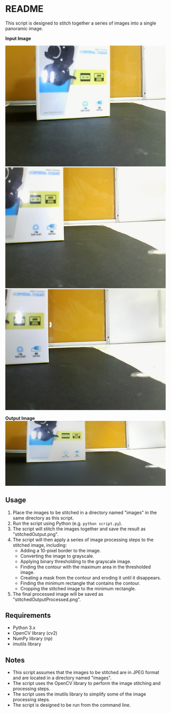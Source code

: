 README
======

This script is designed to stitch together a series of images into a single panoramic image.

**Input Image**

![Input Image](images/WIN_20240604_12_26_55_Pro.jpg)
![Input Image](images/WIN_20240604_12_26_57_Pro.jpg)
![Input Image](images/WIN_20240604_12_27_00_Pro.jpg)

**Output Image**
![Output Image](stitchedOutputProcessed.png)


Usage
-----

1. Place the images to be stitched in a directory named "images" in the same directory as this script.
2. Run the script using Python (e.g. `python script.py`).
3. The script will stitch the images together and save the result as "stitchedOutput.png".
4. The script will then apply a series of image processing steps to the stitched image, including:
   - Adding a 10-pixel border to the image.
   - Converting the image to grayscale.
   - Applying binary thresholding to the grayscale image.
   - Finding the contour with the maximum area in the thresholded image.
   - Creating a mask from the contour and eroding it until it disappears.
   - Finding the minimum rectangle that contains the contour.
   - Cropping the stitched image to the minimum rectangle.
5. The final processed image will be saved as "stitchedOutputProcessed.png".



Requirements
------------

* Python 3.x
* OpenCV library (cv2)
* NumPy library (np)
* imutils library

Notes
-----

* This script assumes that the images to be stitched are in JPEG format and are located in a directory named "images".
* The script uses the OpenCV library to perform the image stitching and processing steps.
* The script uses the imutils library to simplify some of the image processing steps.
* The script is designed to be run from the command line.